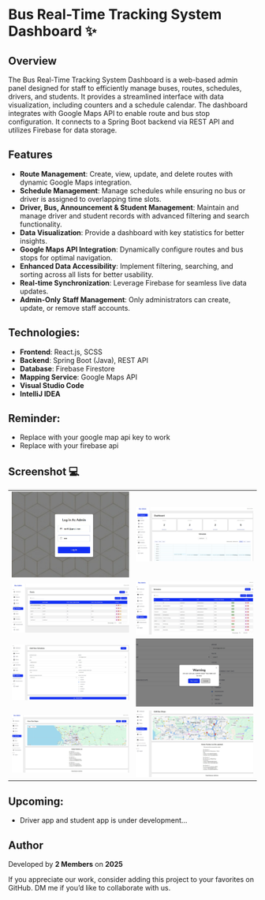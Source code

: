 # Bus Real-Time Tracking System Dashboard ✨
 
## Overview

The Bus Real-Time Tracking System Dashboard is a web-based admin panel designed for staff to efficiently manage buses, routes, schedules, drivers, and students. It provides a streamlined interface with data visualization, including counters and a schedule calendar. The dashboard integrates with Google Maps API to enable route and bus stop configuration. It connects to a Spring Boot backend via REST API and utilizes Firebase for data storage.

## Features
- **Route Management**: Create, view, update, and delete routes with dynamic Google Maps integration.
- **Schedule Management**: Manage schedules while ensuring no bus or driver is assigned to overlapping time slots.
- **Driver, Bus, Announcement & Student Management**: Maintain and manage driver and student records with advanced filtering and search functionality.
- **Data Visualization**: Provide a dashboard with key statistics for better insights.
- **Google Maps API Integration**: Dynamically configure routes and bus stops for optimal navigation.
- **Enhanced Data Accessibility**: Implement filtering, searching, and sorting across all lists for better usability.
- **Real-time Synchronization**: Leverage Firebase for seamless live data updates.
- **Admin-Only Staff Management**: Only administrators can create, update, or remove staff accounts.
  
## Technologies:
- **Frontend**: React.js, SCSS
- **Backend**: Spring Boot (Java), REST API
- **Database**: Firebase Firestore
- **Mapping Service**: Google Maps API
- **Visual Studio Code**
- **IntelliJ IDEA**

## Reminder:
- Replace with your google map api key to work
- Replace with your firebase api

## Screenshot 💻
<table>
   <tr>
    <td><img src="https://github.com/lim747vincent/Bus-Real-Time-Tracking-System-Dashboard/blob/main/images/1.jpg?raw=true"></td>
    <td><img src="https://github.com/lim747vincent/Bus-Real-Time-Tracking-System-Dashboard/blob/main/images/2.jpg?raw=true"></td>
   </tr>
   <tr>
    <td><img src="https://github.com/lim747vincent/Bus-Real-Time-Tracking-System-Dashboard/blob/main/images/3.jpg?raw=true"></td>
    <td><img src="https://github.com/lim747vincent/Bus-Real-Time-Tracking-System-Dashboard/blob/main/images/4.jpg?raw=true"></td>
   </tr>
   <tr>
    <td><img src="https://github.com/lim747vincent/Bus-Real-Time-Tracking-System-Dashboard/blob/main/images/5.jpg?raw=true"></td>
    <td><img src="https://github.com/lim747vincent/Bus-Real-Time-Tracking-System-Dashboard/blob/main/images/6.jpg?raw=true"></td>
   </tr>
   <tr>
    <td><img src="https://github.com/lim747vincent/Bus-Real-Time-Tracking-System-Dashboard/blob/main/images/7.jpg?raw=true"></td>
    <td><img src="https://github.com/lim747vincent/Bus-Real-Time-Tracking-System-Dashboard/blob/main/images/8.jpg?raw=true"></td>
   </tr>
</table>

## Upcoming:
- Driver app and student app is under development...

## Author

Developed by **2 Members** on **2025**

If you appreciate our work, consider adding this project to your favorites on GitHub. DM me if you’d like to collaborate with us.
